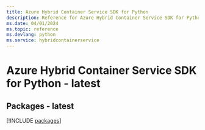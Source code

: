 ```yaml
---
title: Azure Hybrid Container Service SDK for Python
description: Reference for Azure Hybrid Container Service SDK for Python
ms.date: 04/01/2024
ms.topic: reference
ms.devlang: python
ms.service: hybridcontainerservice
---
```

# Azure Hybrid Container Service SDK for Python - latest
## Packages - latest
[!INCLUDE [packages](hybrid-container-service-index.md)]